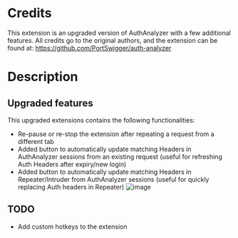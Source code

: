 # Credits 

This extension is an upgraded version of AuthAnalyzer with a few additional features.
All credits go to the original authors, and the extension can be found at: https://github.com/PortSwigger/auth-analyzer

# Description

## Upgraded features

This upgraded extensions contains the following functionalities:
- Re-pause or re-stop the extension after repeating a request from a different tab
- Added button to automatically update matching Headers in AuthAnalyzer sessions from an existing request (useful for refreshing Auth Headers after expiry/new login)
- Added button to automatically update matching Headers in Repeater/Intruder from AuthAnalyzer sessions (useful for quickly replacing Auth headers in Repeater)
![image](https://github.com/user-attachments/assets/d0e71fe9-71fa-4074-9c79-115c5e01dfc6)


## TODO

- Add custom hotkeys to the extension
